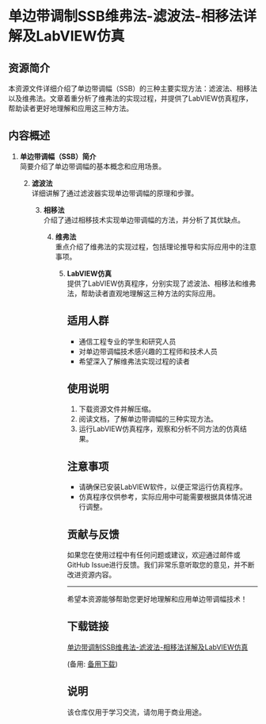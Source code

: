 # 单边带调制SSB维弗法-滤波法-相移法详解及LabVIEW仿真

## 资源简介

本资源文件详细介绍了单边带调幅（SSB）的三种主要实现方法：滤波法、相移法以及维弗法。文章着重分析了维弗法的实现过程，并提供了LabVIEW仿真程序，帮助读者更好地理解和应用这三种方法。

## 内容概述

1. **单边带调幅（SSB）简介**  
   简要介绍了单边带调幅的基本概念和应用场景。

   2. **滤波法**  
      详细讲解了通过滤波器实现单边带调幅的原理和步骤。

      3. **相移法**  
         介绍了通过相移技术实现单边带调幅的方法，并分析了其优缺点。

         4. **维弗法**  
            重点介绍了维弗法的实现过程，包括理论推导和实际应用中的注意事项。

            5. **LabVIEW仿真**  
               提供了LabVIEW仿真程序，分别实现了滤波法、相移法和维弗法，帮助读者直观地理解这三种方法的实际应用。

               ## 适用人群

               - 通信工程专业的学生和研究人员
               - 对单边带调幅技术感兴趣的工程师和技术人员
               - 希望深入了解维弗法实现过程的读者

               ## 使用说明

               1. 下载资源文件并解压缩。
               2. 阅读文档，了解单边带调幅的三种实现方法。
               3. 运行LabVIEW仿真程序，观察和分析不同方法的仿真结果。

               ## 注意事项

               - 请确保已安装LabVIEW软件，以便正常运行仿真程序。
               - 仿真程序仅供参考，实际应用中可能需要根据具体情况进行调整。

               ## 贡献与反馈

               如果您在使用过程中有任何问题或建议，欢迎通过邮件或GitHub Issue进行反馈。我们非常乐意听取您的意见，并不断改进资源内容。

               ---

               希望本资源能够帮助您更好地理解和应用单边带调幅技术！

               ## 下载链接
               [单边带调制SSB维弗法-滤波法-相移法详解及LabVIEW仿真](https://pan.quark.cn/s/1e8f72c0b573) 

               (备用: [备用下载](https://pan.baidu.com/s/1Vv954um5RkQi9SVbXmgNWQ?pwd=1234))

               ## 说明

               该仓库仅用于学习交流，请勿用于商业用途。
